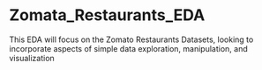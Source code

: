 # Zomata_Restaurants_EDA
This EDA will focus on the Zomato Restaurants Datasets, looking  to incorporate aspects of simple data exploration, manipulation, and visualization
